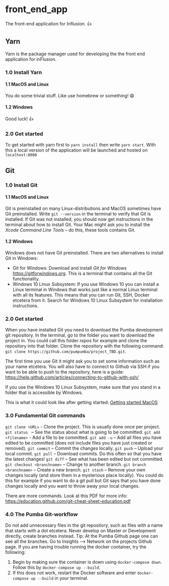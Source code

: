 # front_end_app
The front-end application for Influsion. :+1:

## Yarn
Yarn is the package manager used for developing the the front end application for inFlusion.

### 1.0 Install Yarn
#### 1.1 MacOS and Linux
You do some trivial stuff. Like use homebrew or something! :smile:

#### 1.2 Windows
Good luck! :+1:

### 2.0 Get started
To get started with yarn first to `yarn install` then write `yarn start`. With this a local version of the application will be launched and hosted on `localhost:8080`



## Git

### 1.0 Install Git
#### 1.1 MacOS and Linux
Git is preinstalled on many Linux-distributions and MacOS sometimes have Git preinstalled. Write `git --version` in the terminal to verify that Git is installed. If Git was not installed, you should now get instructions in the terminal about how to install Git. Your Mac might ask you to install the *Xcode Command Line Tools* – do this, these tools contains Git.

#### 1.2 Windows
Windows does not have Git preinstalled. There are two alternatives to install Git in Windows:
- Git for Windows: Download and install *Git for Windows* https://gitforwindows.org. This is a terminal that contains all the Git functionality.
- Windows 10 Linux Subsystem: If you use Windows 10 you can install a Linux terminal in Windows that works just like a normal Linux terminal with all its features. This means that you can run Git, SSH, Docker etcetera from it. Search for Windows 10 Linux Subsystem for installation instructions.

### 2.0 Get started
When you have installed Git you need to download the Pumba development git repository. In the terminal, go to the folder you want to download the project in. You could call this folder *repos* for example and clone the repository into that folder. Clone the repository with the following command: `git clone https://github.com/pumpumba/project_TBD.git`.

The first time you use Git it might ask you to set some information such as your name etcetera. You will also have to connect to Github via SSH if you want to be able to push to the repository, here is a guide: https://help.github.com/articles/connecting-to-github-with-ssh/

If you use the Windows 10 Linux Subsystem, make sure that you stand in a folder that is accessible by Windows.

This is what it could look like after getting started:
[Getting started MacOS](readme_files/Gettingstartedmac.png)

### 3.0 Fundamental Git commands
`git clone <URL>` - Clone the project. This is usually done once per project.
`git status ` – See the status about what is going to be committed.
`git add <filename>` - Add a file to be committed.
`git add -u` – Add all files you have edited to be committed (does not include files you have just created or removed).
`git commit` – Commit the changes locally.
`git push` – Upload your local commit.
`git pull` – Download commits. Do this often so that you have the latest changes!
`git diff` – See what has been edited but not committed.
`git checkout <branchname>` – Change to another branch.
`git branch <branchname>` – Create a new branch.
`git stash` – Remove your own changes locally (and store them in a mysterious place locally). You could do this for example if you want to do a git pull but Git says that you have done changes locally and you want to throw away your local changes.

There are more commands. Look at this PDF for more info: https://education.github.com/git-cheat-sheet-education.pdf

### 4.0 The Pumba Git-workflow
Do not add unnecessary files in the git repository, such as files with a name that starts with a dot etcetera.
Never develop on Master or Development directly, create branches instead.
Tip: At the Pumba Github page one can see all the branches. Go to Insights --> Network on the projects Github page.
If you are having trouble running the docker container, try the following:

1. Begin by making sure the container is down using `docker-compose down`. Follow this by `docker-compose up --build`.
2. If this does not work, restart the Docker software and enter `docker-compose up --build` in your terminal.
